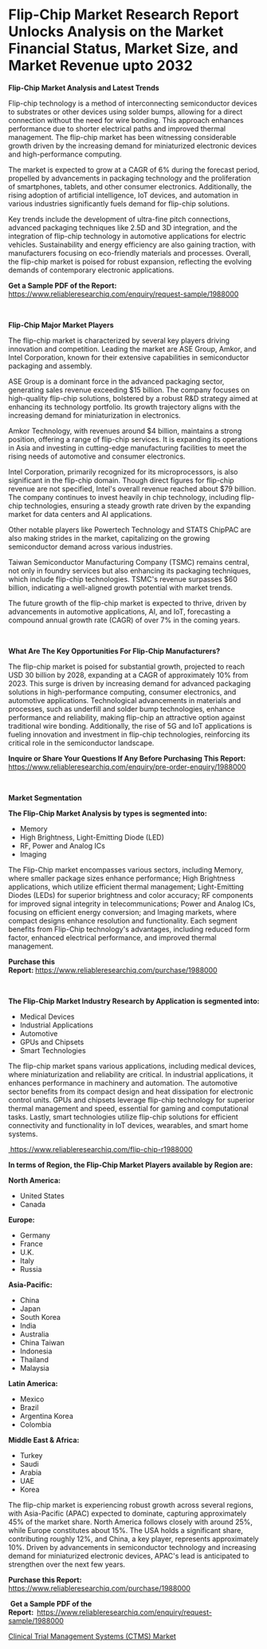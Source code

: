 <p><h1>Flip-Chip Market Research Report Unlocks Analysis on the Market Financial Status, Market Size, and Market Revenue upto 2032</h1></p><p><strong>Flip-Chip Market Analysis and Latest Trends</strong></p>
<p><p>Flip-chip technology is a method of interconnecting semiconductor devices to substrates or other devices using solder bumps, allowing for a direct connection without the need for wire bonding. This approach enhances performance due to shorter electrical paths and improved thermal management. The flip-chip market has been witnessing considerable growth driven by the increasing demand for miniaturized electronic devices and high-performance computing.</p><p>The market is expected to grow at a CAGR of 6% during the forecast period, propelled by advancements in packaging technology and the proliferation of smartphones, tablets, and other consumer electronics. Additionally, the rising adoption of artificial intelligence, IoT devices, and automation in various industries significantly fuels demand for flip-chip solutions.</p><p>Key trends include the development of ultra-fine pitch connections, advanced packaging techniques like 2.5D and 3D integration, and the integration of flip-chip technology in automotive applications for electric vehicles. Sustainability and energy efficiency are also gaining traction, with manufacturers focusing on eco-friendly materials and processes. Overall, the flip-chip market is poised for robust expansion, reflecting the evolving demands of contemporary electronic applications.</p></p>
<p><strong>Get a Sample PDF of the Report:&nbsp;</strong> <a href="https://www.reliableresearchiq.com/enquiry/request-sample/1988000?utm_campaign=3171&utm_medium=2&utm_source=Github&utm_content=ia&utm_term=28032025&utm_id=flip-chip">https://www.reliableresearchiq.com/enquiry/request-sample/1988000</a></p>
<p>&nbsp;</p>
<p><strong>Flip-Chip Major Market Players</strong></p>
<p><p>The flip-chip market is characterized by several key players driving innovation and competition. Leading the market are ASE Group, Amkor, and Intel Corporation, known for their extensive capabilities in semiconductor packaging and assembly.</p><p>ASE Group is a dominant force in the advanced packaging sector, generating sales revenue exceeding $15 billion. The company focuses on high-quality flip-chip solutions, bolstered by a robust R&D strategy aimed at enhancing its technology portfolio. Its growth trajectory aligns with the increasing demand for miniaturization in electronics.</p><p>Amkor Technology, with revenues around $4 billion, maintains a strong position, offering a range of flip-chip services. It is expanding its operations in Asia and investing in cutting-edge manufacturing facilities to meet the rising needs of automotive and consumer electronics. </p><p>Intel Corporation, primarily recognized for its microprocessors, is also significant in the flip-chip domain. Though direct figures for flip-chip revenue are not specified, Intel's overall revenue reached about $79 billion. The company continues to invest heavily in chip technology, including flip-chip technologies, ensuring a steady growth rate driven by the expanding market for data centers and AI applications.</p><p>Other notable players like Powertech Technology and STATS ChipPAC are also making strides in the market, capitalizing on the growing semiconductor demand across various industries. </p><p>Taiwan Semiconductor Manufacturing Company (TSMC) remains central, not only in foundry services but also enhancing its packaging techniques, which include flip-chip technologies. TSMC's revenue surpasses $60 billion, indicating a well-aligned growth potential with market trends.</p><p>The future growth of the flip-chip market is expected to thrive, driven by advancements in automotive applications, AI, and IoT, forecasting a compound annual growth rate (CAGR) of over 7% in the coming years.</p></p>
<p>&nbsp;</p>
<p><strong>What Are The Key Opportunities For Flip-Chip Manufacturers?</strong></p>
<p><p>The flip-chip market is poised for substantial growth, projected to reach USD 30 billion by 2028, expanding at a CAGR of approximately 10% from 2023. This surge is driven by increasing demand for advanced packaging solutions in high-performance computing, consumer electronics, and automotive applications. Technological advancements in materials and processes, such as underfill and solder bump technologies, enhance performance and reliability, making flip-chip an attractive option against traditional wire bonding. Additionally, the rise of 5G and IoT applications is fueling innovation and investment in flip-chip technologies, reinforcing its critical role in the semiconductor landscape.</p></p>
<p><strong>Inquire or Share Your Questions If Any Before Purchasing This Report:</strong> <a href="https://www.reliableresearchiq.com/enquiry/pre-order-enquiry/1988000?utm_campaign=3171&utm_medium=2&utm_source=Github&utm_content=ia&utm_term=28032025&utm_id=flip-chip">https://www.reliableresearchiq.com/enquiry/pre-order-enquiry/1988000</a></p>
<p>&nbsp;</p>
<p><strong>Market Segmentation</strong></p>
<p><strong>The Flip-Chip Market Analysis by types is segmented into:</strong></p>
<p><ul><li>Memory</li><li>High Brightness, Light-Emitting Diode (LED)</li><li>RF, Power and Analog ICs</li><li>Imaging</li></ul></p>
<p><p>The Flip-Chip market encompasses various sectors, including Memory, where smaller package sizes enhance performance; High Brightness applications, which utilize efficient thermal management; Light-Emitting Diodes (LEDs) for superior brightness and color accuracy; RF components for improved signal integrity in telecommunications; Power and Analog ICs, focusing on efficient energy conversion; and Imaging markets, where compact designs enhance resolution and functionality. Each segment benefits from Flip-Chip technology's advantages, including reduced form factor, enhanced electrical performance, and improved thermal management.</p></p>
<p><strong>Purchase this Report:&nbsp;</strong><a href="https://www.reliableresearchiq.com/purchase/1988000?utm_campaign=3171&utm_medium=2&utm_source=Github&utm_content=ia&utm_term=28032025&utm_id=flip-chip">https://www.reliableresearchiq.com/purchase/1988000</a></p>
<p>&nbsp;</p>
<p><strong>The Flip-Chip Market Industry Research by Application is segmented into:</strong></p>
<p><ul><li>Medical Devices</li><li>Industrial Applications</li><li>Automotive</li><li>GPUs and Chipsets</li><li>Smart Technologies</li></ul></p>
<p><p>The flip-chip market spans various applications, including medical devices, where miniaturization and reliability are critical. In industrial applications, it enhances performance in machinery and automation. The automotive sector benefits from its compact design and heat dissipation for electronic control units. GPUs and chipsets leverage flip-chip technology for superior thermal management and speed, essential for gaming and computational tasks. Lastly, smart technologies utilize flip-chip solutions for efficient connectivity and functionality in IoT devices, wearables, and smart home systems.</p></p>
<p><a href="https://www.reliableresearchiq.com/flip-chip-r1988000?utm_campaign=3171&utm_medium=2&utm_source=Github&utm_content=ia&utm_term=28032025&utm_id=flip-chip">&nbsp;https://www.reliableresearchiq.com/flip-chip-r1988000</a></p>
<p><strong>In terms of Region, the Flip-Chip Market Players available by Region are:</strong></p>
<p>
    <p> <strong> North America: </strong>
        <ul>
            <li>United States</li>
            <li>Canada</li>
        </ul>
        </p> 
    <p> <strong> Europe: </strong>
        <ul>
            <li>Germany</li>
            <li>France</li>
            <li>U.K.</li>
            <li>Italy</li>
            <li>Russia</li>
        </ul>
        </p> 
    <p> <strong> Asia-Pacific: </strong>
        <ul>
            <li>China</li>
            <li>Japan</li>
            <li>South Korea</li>
            <li>India</li>
            <li>Australia</li>
            <li>China Taiwan</li>
            <li>Indonesia</li>
            <li>Thailand</li>
            <li>Malaysia</li>
        </ul>
        </p> 
    <p> <strong> Latin America: </strong>
        <ul>
            <li>Mexico</li>
            <li>Brazil</li>
            <li>Argentina Korea</li>
            <li>Colombia</li>
        </ul>
        </p> 
    <p> <strong> Middle East & Africa: </strong>
        <ul>
            <li>Turkey</li>
            <li>Saudi</li>
            <li>Arabia</li>
            <li>UAE</li>
            <li>Korea</li>
        </ul>
    </p>
    </p>
<p><p>The flip-chip market is experiencing robust growth across several regions, with Asia-Pacific (APAC) expected to dominate, capturing approximately 45% of the market share. North America follows closely with around 25%, while Europe constitutes about 15%. The USA holds a significant share, contributing roughly 12%, and China, a key player, represents approximately 10%. Driven by advancements in semiconductor technology and increasing demand for miniaturized electronic devices, APAC's lead is anticipated to strengthen over the next few years.</p></p>
<p><strong>Purchase this Report: </strong><a href="https://www.reliableresearchiq.com/purchase/1988000?utm_campaign=3171&utm_medium=2&utm_source=Github&utm_content=ia&utm_term=28032025&utm_id=flip-chip">https://www.reliableresearchiq.com/purchase/1988000</a></p>
<p>&nbsp;<strong>Get a Sample PDF of the Report:&nbsp;&nbsp;</strong><a href="https://www.reliableresearchiq.com/enquiry/request-sample/1988000?utm_campaign=3171&utm_medium=2&utm_source=Github&utm_content=ia&utm_term=28032025&utm_id=flip-chip">https://www.reliableresearchiq.com/enquiry/request-sample/1988000</a></p>
<p><strong></strong></p>
<p><p><a href="https://github.com/jaquelynhasenaue8/Market-Research-Report-List-1/blob/main/clinical-trial-management-systems-ctms-market.md?utm_campaign=3171&utm_medium=2&utm_source=Github&utm_content=ia&utm_term=28032025&utm_id=flip-chip">Clinical Trial Management Systems (CTMS) Market</a></p></p>